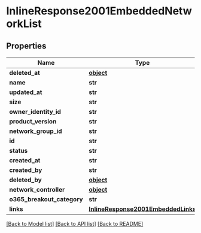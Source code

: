 # InlineResponse2001EmbeddedNetworkList

## Properties
Name | Type | Description | Notes
------------ | ------------- | ------------- | -------------
**deleted_at** | [**object**](.md) |  | 
**name** | **str** |  | 
**updated_at** | **str** |  | 
**size** | **str** |  | 
**owner_identity_id** | **str** |  | 
**product_version** | **str** |  | 
**network_group_id** | **str** |  | 
**id** | **str** |  | 
**status** | **str** |  | 
**created_at** | **str** |  | 
**created_by** | **str** |  | 
**deleted_by** | [**object**](.md) |  | 
**network_controller** | [**object**](.md) |  | [optional] 
**o365_breakout_category** | **str** |  | 
**links** | [**InlineResponse2001EmbeddedLinks**](InlineResponse2001EmbeddedLinks.md) |  | 

[[Back to Model list]](../README.md#documentation-for-models) [[Back to API list]](../README.md#documentation-for-api-endpoints) [[Back to README]](../README.md)


